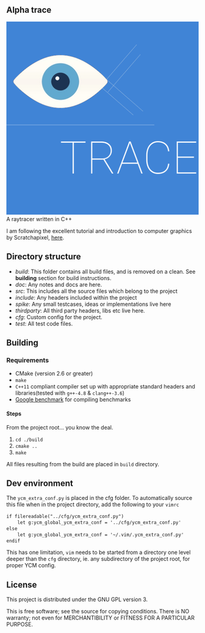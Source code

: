 ## Alpha trace
![Software emulation of vision](https://raw.githubusercontent.com/shikharbhardwaj/alpha-trace/master/spike/art/logo.png)
<br>
A raytracer written in C++ 

I am following the excellent tutorial and introduction to computer graphics by
Scratchapixel, [here](http://www.scratchapixel.com/).

## Directory structure

 - *build*: This folder contains all build files, and is removed on a clean. See
   **building** section for build instructions.
 - *doc*: Any notes and docs are here.
 - *src*: This includes all the source files which belong to the project
 - *include*: Any headers included within the project
 - *spike*: Any small testcases, ideas or implementations live here
 - *thirdparty*: All third party headers, libs etc live here.
 - *cfg*: Custom config for the project.
 - *test*: All test code files.

## Building

### Requirements
 * CMake (version 2.6 or greater)
 * `make`
 * `C++11` compliant compiler set up with appropriate standard headers and
   libraries(tested with `g++-4.8` & `clang++-3.6`)
 * [Google benchmark](https://github.com/google/benchmark) for compiling
   benchmarks

#### Steps
From the project root... you know the deal.
<br>
1. `cd ./build`
2. `cmake ..`
3. `make`

All files resulting from the build are placed in `build` directory.
## Dev environment

The `ycm_extra_conf.py` is placed in the cfg folder. To automatically source this
file when in the project directory, add the following to your `vimrc`

    if filereadable("../cfg/ycm_extra_conf.py")
        let g:ycm_global_ycm_extra_conf = '../cfg/ycm_extra_conf.py'
    else
        let g:ycm_global_ycm_extra_conf = '~/.vim/.ycm_extra_conf.py'
    endif

This has one limitation, `vim` needs to be started from a directory one level
deeper than the `cfg` directory, ie. any subdirectory of the project root, for
proper YCM config.
## License
This project is distributed under the GNU GPL version 3.

This is free software; see the source for copying conditions.  There is NO
warranty; not even for MERCHANTIBILITY or FITNESS FOR A PARTICULAR PURPOSE.
